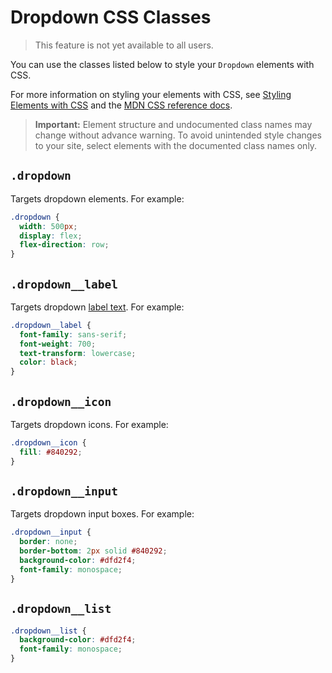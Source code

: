 # Dropdown CSS Classes

> This feature is not yet available to all users.

You can use the classes listed below
to style your `Dropdown` elements with CSS.

For more information on styling your elements with CSS, see
[Styling Elements with CSS]($w/styling-elements-with-css) and the
[MDN CSS reference docs](https://developer.mozilla.org/en-US/docs/Learn/CSS).

<blockquote class="important">

__Important:__
Element structure and undocumented class names
may change without advance warning.
To avoid unintended style changes to your site,
select elements with the documented class names only.

</blockquote>

## `.dropdown`

Targets dropdown elements.
For example:

```css
.dropdown {
  width: 500px;
  display: flex;
  flex-direction: row;
}
```

## `.dropdown__label`

Targets dropdown [label text]($w/dropdown/label).
For example:

```css
.dropdown__label {
  font-family: sans-serif;
  font-weight: 700;
  text-transform: lowercase;
  color: black;
}
```

## `.dropdown__icon`

Targets dropdown icons.
For example:

```css
.dropdown__icon {
  fill: #840292;
}
```

## `.dropdown__input`

Targets dropdown input boxes.
For example:

```css
.dropdown__input {
  border: none;
  border-bottom: 2px solid #840292;
  background-color: #dfd2f4;
  font-family: monospace;
}
```

## `.dropdown__list`

```css
.dropdown__list {
  background-color: #dfd2f4;
  font-family: monospace;
}
```
